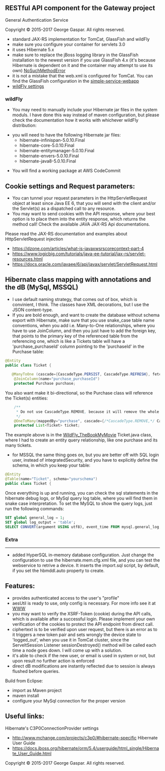 RESTful API component for the Gateway project
----
General Authentication Service

Copyright © 2015-2017 George Gaspar. All rights reserved.

- standard JAX-RS implementation for TomCat, GlassFish and wildFly 
- make sure you configure your container for servlets 3.0
- it uses Hibernate 5.x
- make sure to replace the jBoss logging library in the GlassFish installation to the newest version if you use GlassFish 4.x (it's because Hibernate is dependent on it and the container may attempt to use its own) [NoSuchMethodError](https://medium.com/@mertcal/using-hibernate-5-on-payara-cc242212a5d6#.n537odinq)
- it is not a mistake that the web.xml is configured for TomCat. You can find the GlassFish configuration in the [simple-service-webapp](https://github.com/igeorge0902/Gateway/tree/master/simple-service-webapp/src/main/webapp/WEB-INF)
- [wildFly settings](https://github.com/igeorge0902/Gateway/tree/master/API/wildFly)

### wildFly
- You may need to manually include your Hibernate jar files in the system moduls. I have done this way instead of maven configuration, but please check the documentation how it works with whichever wildFly distribution:
* you will need to have the following Hibernate jar files:
    * hibernate-infinispan-5.0.10.Final
    * hibernate-core-5.0.10.Final
    * hibernate-entitymanager-5.0.10.Final
    * hibernate-envers-5.0.10.Final
    * hibernate-java8-5.0.10.Final
- You will find a working package at AWS CodeCommit

Cookie settings and Request parameters:
----
- You can tunnel your request parameters in the HttpServletRequest object at least since Java EE 6, that you will send with the client and/or the Servlet(s) as a dispatched call to any resource.
- You may want to send cookies with the API response, where your best option is to place them into the entity response, which returns the method call! Check the available JAVA JAX-RS Api documentations.

Please read the JAX-RS documentation and examples about HttpServletRequest injection
- https://dzone.com/articles/what-is-javaxwsrscorecontext-part-4
- https://www.logicbig.com/tutorials/java-ee-tutorial/jax-rs/servlet-resources.html
- https://docs.oracle.com/javaee/6/api/javax/servlet/ServletRequest.html

Hibernate class mapping with annotations and the dB (MySql, MSSQL)
----
- I use default naming strategy, that comes out of box, which is convinient, I think. The classes have XML decorations, but I use the JSON content-type.
- If you are bold enough, and want to create the database without schema export with Hibernate, make sure that you use snake_case table name conventions, when you add i.e. Many-to-One relationships, where you have to use JoinColumn, and then you just have to add the foreign key, that points to the primary key of the referenced table from the referencing one, which is like a Tickets table will have a 'purchase_purchaseId' column pointing to the 'purchaseId' in the Purchase table:

```java
@Entity
public class Ticket {
    
   @ManyToOne (cascade={CascadeType.PERSIST, CascadeType.REFRESH}, fetch=FetchType.EAGER)
    @JoinColumn(name="purchase_purchaseId")
    protected Purchase purchase;
```
You also want make it bi-directional, so the Purchase class will reference the Ticket(s) entities:
```java
    /**
	 * Do not use CascadeType.REMOVE, because it will remove the whole purchase once a corresponding ticket is deleted!
	 */
    @OneToMany(mappedBy="purchase", cascade={/*CascadeType.REMOVE,*/ CascadeType.PERSIST, CascadeType.REFRESH}, fetch=FetchType.EAGER)
    protected List<Ticket> ticket;
```

The example above is in the [WildFly_TheBookMyMovie](https://us-west-2.console.aws.amazon.com/codesuite/codecommit/repositories?region=us-west-2#)
Ticket.java class, where I had to create an entity query relationship, like one purchase and its many tickets.

- for MSSQL the same thing goes on, but you are better off with SQL login user, instead of integratedSecurity, and you have to explicitly define the schema, in which you keep your table:

```java
@Entity
@Table(name="Ticket", schema="yourschema")
public class Ticket {
```

Once everything is up and running, you can check the sql statements in the hibernate debug logs, or MySql query log table, where you will find them in snake case interpretation. To set the MySQL to show the query logs, just run the following commands:

```sql
SET global general_log = 1;
SET global log_output = 'table';
SELECT CONVERT(argument USING utf8), event_time FROM mysql.general_log;
```

### Extra
----
- added HyperSQL in-memory database configuration. Just change the configuration to use the hibernate.mem.cfg.xml file, and you can test the webservice to retrive a device. It inserts the import.sql script, by default, if you set the hbmddl.auto property to create.

Features:
----
- provides authenticated access to the user's "profile"
- aesUtil is ready to use, only config is necessary. For more info see it at [WWW](https://github.com/igeorge0902/Gateway/tree/update/WWW)
- you may want to verify the XSRF-Token (cookie) during the API calls, which is available after a successful login. Please implement your own verification of the cookies to protect the API endpoint from direct call.
- ciphertext is to be verified upon user request, but there is an error as to it triggers a new token pair and sets wrongly the device state to 'logged_out', when you use it in TomCat cluster, since the ServeltSession Listener sessionDestroyed() method will be called each time a node goes down. I will come up with a solution.
- it's able to check if the new user, or email is used in system or not, but upon result no further action is enforced
- direct dB modifications are instantly reflected due to session is always flushed before queries.

Build from Eclipse:
- import as Maven project
- maven install
- configure your MySql connection for the proper version

Useful links:
----
Hibernate's C3P0ConnectionProvider settings
- http://www.mchange.com/projects/c3p0/#hibernate-specific
Hibernate User Guide
- https://docs.jboss.org/hibernate/orm/5.4/userguide/html_single/Hibernate_User_Guide.html

Copyright © 2015-2017 George Gaspar. All rights reserved.
